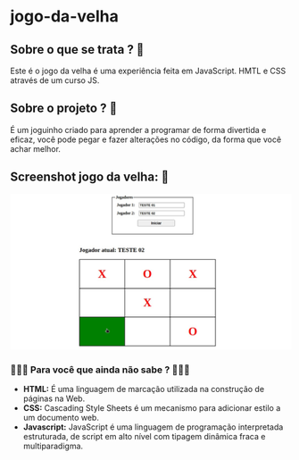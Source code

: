 # jogo-da-velha

## Sobre o que se trata ? 🤔

Este é o jogo da velha é uma experiência feita em JavaScript. HMTL e CSS através de um curso JS.

## Sobre o projeto ? 👾

É um joguinho criado para aprender a programar de forma divertida e eficaz, você pode pegar e fazer 
alterações no código, da forma que você achar melhor. 


## Screenshot jogo da velha: 📸

![Jogo da velha](https://github.com/Anderson-Lima10/jogo-da-velha/blob/main/jogo%20da%20velha.jpg)


### 👨🏻‍💻 Para você que ainda não sabe ? 👨🏻‍💻

- **HTML:** É uma linguagem de marcação utilizada na construção de páginas na Web.
- **CSS:** Cascading Style Sheets é um mecanismo para adicionar estilo a um documento web.
- **Javascript:** JavaScript é uma linguagem de programação interpretada estruturada, de script em alto nível com tipagem dinâmica fraca e multiparadigma.

